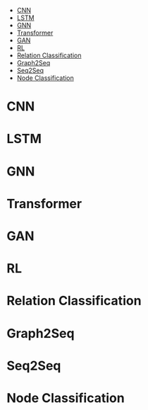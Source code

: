 <!-- TOC -->

- [CNN](#cnn)
- [LSTM](#lstm)
- [GNN](#gnn)
- [Transformer](#transformer)
- [GAN](#gan)
- [RL](#rl)
- [Relation Classification](#relation-classification)
- [Graph2Seq](#graph2seq)
- [Seq2Seq](#seq2seq)
- [Node Classification](#node-classification)

<!-- /TOC -->
# CNN
# LSTM
# GNN
# Transformer
# GAN
# RL
# Relation Classification
# Graph2Seq
# Seq2Seq
# Node Classification